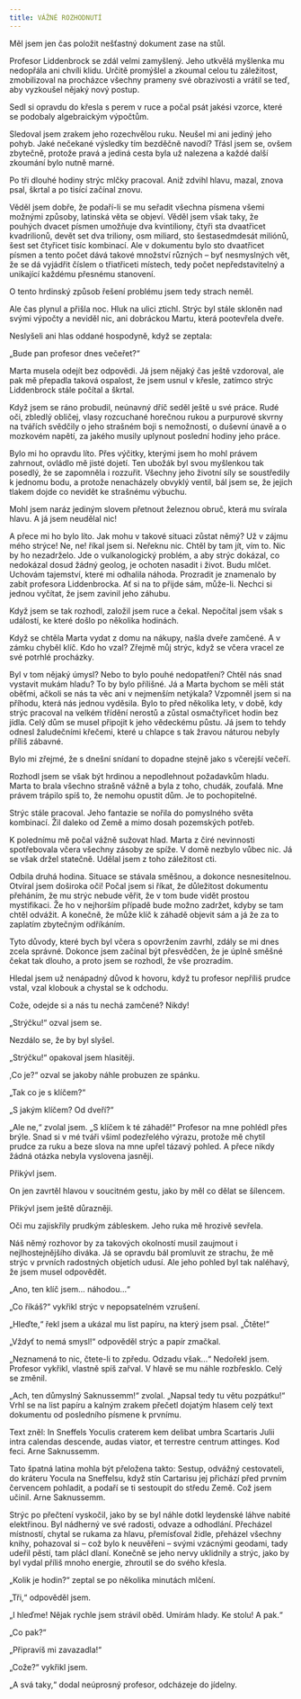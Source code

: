```yaml
---
title: VÁŽNÉ ROZHODNUTÍ
---
```


Měl jsem jen čas položit nešťastný dokument zase na stůl.

Profesor Liddenbrock se zdál velmi zamyšlený. Jeho utkvělá myšlenka mu nedopřála ani chvíli klidu. Určitě promýšlel a zkoumal celou tu záležitost, zmobilizoval na procházce všechny prameny své obrazivosti a vrátil se teď, aby vyzkoušel nějaký nový postup.

Sedl si opravdu do křesla s perem v ruce a počal psát jakési vzorce, které se podobaly algebraickým výpočtům.

Sledoval jsem zrakem jeho rozechvělou ruku. Neušel mi ani jediný jeho pohyb. Jaké nečekané výsledky tím bezděčně navodí? Třásl jsem se, ovšem zbytečně, protože pravá a jediná cesta byla už nalezena a každé další zkoumání bylo nutně marné.

Po tři dlouhé hodiny strýc mlčky pracoval. Aniž zdvihl hlavu, mazal, znova psal, škrtal a po tisící začínal znovu.

Věděl jsem dobře, že podaří-li se mu seřadit všechna písmena všemi možnými způsoby, latinská věta se objeví. Věděl jsem však taky, že pouhých dvacet písmen umožňuje dva kvintiliony, čtyři sta dvaatřicet kvadrilionů, devět set dva triliony, osm miliard, sto šestasedmdesát miliónů, šest set čtyřicet tisíc kombinací. Ale v dokumentu bylo sto dvaatřicet písmen a tento počet dává takové množství různých – byť nesmyslných vět, že se dá vyjádřit číslem o třiatřiceti místech, tedy počet nepředstavitelný a unikající každému přesnému stanovení.

O tento hrdinský způsob řešení problému jsem tedy strach neměl.

Ale čas plynul a přišla noc. Hluk na ulici ztichl. Strýc byl stále skloněn nad svými výpočty a neviděl nic, ani dobráckou Martu, která pootevřela dveře.

Neslyšeli ani hlas oddané hospodyně, když se zeptala:

„Bude pan profesor dnes večeřet?“

Marta musela odejít bez odpovědi. Já jsem nějaký čas ještě vzdoroval, ale pak mě přepadla taková ospalost, že jsem usnul v křesle, zatímco strýc Liddenbrock stále počítal a škrtal.

Když jsem se ráno probudil, neúnavný dříč seděl ještě u své práce. Rudé oči, zbledlý obličej, vlasy rozcuchané horečnou rukou a purpurové skvrny na tvářích svědčily o jeho strašném boji s nemožností, o duševní únavě a o mozkovém napětí, za jakého musily uplynout poslední hodiny jeho práce.

Bylo mi ho opravdu líto. Přes výčitky, kterými jsem ho mohl právem zahrnout, ovládlo mě jisté dojetí. Ten ubožák byl svou myšlenkou tak posedlý, že se zapomněla i rozzuřit. Všechny jeho životní síly se soustředily k jednomu bodu, a protože nenacházely obvyklý ventil, bál jsem se, že jejich tlakem dojde co nevidět ke strašnému výbuchu.

Mohl jsem naráz jediným slovem přetnout železnou obruč, která mu svírala hlavu. A já jsem neudělal nic!

A přece mi ho bylo líto. Jak mohu v takové situaci zůstat němý? Už v zájmu mého strýce! Ne, ne! říkal jsem si. Neřeknu nic. Chtěl by tam jít, vím to. Nic by ho nezadrželo. Jde o vulkanologický problém, a aby strýc dokázal, co nedokázal dosud žádný geolog, je ochoten nasadit i život. Budu mlčet. Uchovám tajemství, které mi odhalila náhoda. Prozradit je znamenalo by zabít profesora Liddenbrocka. Ať si na to přijde sám, může-li. Nechci si jednou vyčítat, že jsem zavinil jeho záhubu.

Když jsem se tak rozhodl, založil jsem ruce a čekal. Nepočítal jsem však s událostí, ke které došlo po několika hodinách.

Když se chtěla Marta vydat z domu na nákupy, našla dveře zamčené. A v zámku chyběl klíč. Kdo ho vzal? Zřejmě můj strýc, když se včera vracel ze své potrhlé procházky.

Byl v tom nějaký úmysl? Nebo to bylo pouhé nedopatření? Chtěl nás snad vystavit mukám hladu? To by bylo přílišné. Já a Marta bychom se měli stát oběťmi, ačkoli se nás ta věc ani v nejmenším netýkala? Vzpomněl jsem si na příhodu, která nás jednou vyděsila. Bylo to před několika lety, v době, kdy strýc pracoval na velkém třídění nerostů a zůstal osmačtyřicet hodin bez jídla. Celý dům se musel připojit k jeho vědeckému půstu. Já jsem to tehdy odnesl žaludečními křečemi, které u chlapce s tak žravou náturou nebyly příliš zábavné.

Bylo mi zřejmé, že s dnešní snídaní to dopadne stejně jako s včerejší večeří.

Rozhodl jsem se však být hrdinou a nepodlehnout požadavkům hladu. Marta to brala všechno strašně vážně a byla z toho, chudák, zoufalá. Mne právem trápilo spíš to, že nemohu opustit dům. Je to pochopitelné.

Strýc stále pracoval. Jeho fantazie se nořila do pomyslného světa kombinací. Žil daleko od Země a mimo dosah pozemských potřeb.

K polednímu mě počal vážně sužovat hlad. Marta z čiré nevinnosti spotřebovala včera všechny zásoby ze spíže. V domě nezbylo vůbec nic. Já se však držel statečně. Udělal jsem z toho záležitost cti.

Odbila druhá hodina. Situace se stávala směšnou, a dokonce nesnesitelnou. Otvíral jsem doširoka oči! Počal jsem si říkat, že důležitost dokumentu přeháním, že mu strýc nebude věřit, že v tom bude vidět prostou mystifikaci. Že ho v nejhorším případě bude možno zadržet, kdyby se tam chtěl odvážit. A konečně, že může klíč k záhadě objevit sám a já že za to zaplatím zbytečným odříkáním.

Tyto důvody, které bych byl včera s opovržením zavrhl, zdály se mi dnes zcela správné. Dokonce jsem začínal být přesvědčen, že je úplně směšné čekat tak dlouho, a proto jsem se rozhodl, že vše prozradím.

Hledal jsem už nenápadný důvod k hovoru, když tu profesor nepříliš prudce vstal, vzal klobouk a chystal se k odchodu.

Cože, odejde si a nás tu nechá zamčené? Nikdy!

„Strýčku!“ ozval jsem se.

Nezdálo se, že by byl slyšel.

„Strýčku!“ opakoval jsem hlasitěji.

,Co je?“ ozval se jakoby náhle probuzen ze spánku.

„Tak co je s klíčem?“

„S jakým klíčem? Od dveří?“

„Ale ne,“ zvolal jsem. „S klíčem k té záhadě!“ Profesor na mne pohlédl přes brýle. Snad si v mé tváři všiml podezřelého výrazu, protože mě chytil prudce za ruku a beze slova na mne upřel tázavý pohled. A přece nikdy žádná otázka nebyla vyslovena jasněji.

Přikývl jsem.

On jen zavrtěl hlavou v soucitném gestu, jako by měl co dělat se šílencem.

Přikývl jsem ještě důrazněji.

Oči mu zajiskřily prudkým zábleskem. Jeho ruka mě hrozivě sevřela.

Náš němý rozhovor by za takových okolností musil zaujmout i nejlhostejnějšího diváka. Já se opravdu bál promluvit ze strachu, že mě strýc v prvních radostných objetích udusí. Ale jeho pohled byl tak naléhavý, že jsem musel odpovědět.

„Ano, ten klíč jsem… náhodou…“

„Co říkáš?“ vykřikl strýc v nepopsatelném vzrušení.

„Hleďte,“ řekl jsem a ukázal mu list papíru, na který jsem psal. „Čtěte!“

„Vždyť to nemá smysl!“ odpověděl strýc a papír zmačkal.

„Neznamená to nic, čtete-li to zpředu. Odzadu však…“ Nedořekl jsem. Profesor vykřikl, vlastně spíš zařval. V hlavě se mu náhle rozbřesklo. Celý se změnil.

„Ach, ten důmyslný Saknussemm!“ zvolal. „Napsal tedy tu větu pozpátku!“ Vrhl se na list papíru a kalným zrakem přečetl dojatým hlasem celý text dokumentu od posledního písmene k prvnímu.

Text zněl: In Sneffels Yoculis craterem kem delibat umbra Scartaris Julii intra calendas descende, audas viator, et terrestre centrum attinges. Kod feci. Arne Saknussemm.

Tato špatná latina mohla být přeložena takto: Sestup, odvážný cestovateli, do kráteru Yocula na Sneffelsu, když stín Cartarisu jej přichází před prvním červencem pohladit, a podaří se ti sestoupit do středu Země. Což jsem učinil. Arne Saknussemm.

Strýc po přečtení vyskočil, jako by se byl náhle dotkl leydenské láhve nabité elektřinou. Byl nádherný ve své radosti, odvaze a odhodlání. Přecházel místností, chytal se rukama za hlavu, přemísťoval židle, přeházel všechny knihy, pohazoval si – což bylo k neuvěřeni – svými vzácnými geodami, tady udeřil pěstí, tam plácl dlaní. Konečně se jeho nervy uklidnily a strýc, jako by byl vydal příliš mnoho energie, zhroutil se do svého křesla.

„Kolik je hodin?“ zeptal se po několika minutách mlčení.

„Tři,“ odpověděl jsem.

„I hleďme! Nějak rychle jsem strávil oběd. Umírám hlady. Ke stolu! A pak.“

„Co pak?“

„Připravíš mi zavazadla!“

„Cože?“ vykřikl jsem.

„A svá taky,“ dodal neúprosný profesor, odcházeje do jídelny.
